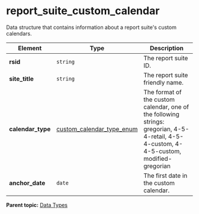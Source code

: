 # report_suite_custom_calendar

Data structure that contains information about a report suite's custom calendars.

|Element|Type|Description|
|-------|----|-----------|
|**rsid** |`string` | The report suite ID. |
|**site_title** |`string` | The report suite friendly name. |
|**calendar_type** |[custom_calendar_type_enum](r_custom_calendar_type_enum.md#) | The format of the custom calendar, one of the following strings: gregorian, 4-5-4-retail, 4-5-4-custom, 4-4-5-custom, modified-gregorian |
|**anchor_date** |`date` | The first date in the custom calendar. |

**Parent topic:** [Data Types](../data_types/c_datatypes.md)

